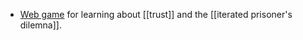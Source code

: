 - [Web game](https://ncase.me/trust/
) for learning about [[trust]] and the [[iterated prisoner's dilemna]].
